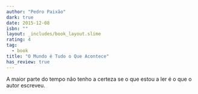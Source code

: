 ```yaml
---
author: "Pedro Paixão"
dark: true
date: 2015-12-08
isbn: ""
layout: _includes/book_layout.slime
rating: 4
tag:
  - book
title: "O Mundo é Tudo o Que Acontece"
has_review: true
---
```


A maior parte do tempo não tenho a certeza se o que estou a ler é o que o autor escreveu.
